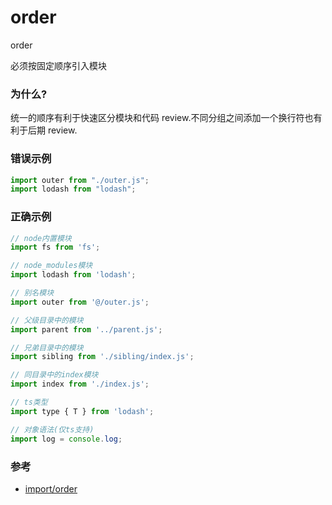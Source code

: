 # order

order

必须按固定顺序引入模块

### 为什么?

统一的顺序有利于快速区分模块和代码 review.不同分组之间添加一个换行符也有利于后期 review.

### 错误示例

```js
import outer from "./outer.js";
import lodash from "lodash";
```

### 正确示例

```js
// node内置模块
import fs from 'fs';

// node_modules模块
import lodash from 'lodash';

// 别名模块
import outer from '@/outer.js';

// 父级目录中的模块
import parent from '../parent.js';

// 兄弟目录中的模块
import sibling from './sibling/index.js';

// 同目录中的index模块
import index from './index.js';

// ts类型
import type { T } from 'lodash';

// 对象语法(仅ts支持)
import log = console.log;
```

### 参考

- [import/order](https://github.com/benmosher/eslint-plugin-import/blob/master/docs/rules/order.md)
